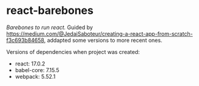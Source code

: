 # react-barebones
*Barebones to run react.* 
Guided by https://medium.com/@JedaiSaboteur/creating-a-react-app-from-scratch-f3c693b84658, addapted some versions to more recent ones.

Versions of dependencies when project was created:
- react: 17.0.2
- babel-core: 7.15.5
- webpack: 5.52.1
